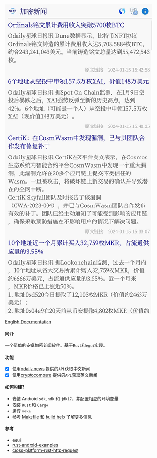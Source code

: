 ![screenshot](./screenshot/cpnews-cn.png)

[English Documentation](./README.md)

#### 简介
一个简单的安卓加密新闻软件。基于`Rust`和`egui`实现。

#### 功能
- [x] 使用[odaily.news](https://www.odaily.news/) 提供的`API`获取中文新闻
- [x] 使用[cryptocompare](https://min-api.cryptocompare.com/data/v2/news/?lang=EN) 提供的`API`获取英文新闻

#### 如何构建?
- 安装 Android `sdk`, `ndk` 和 `jdk17`，并配置相应的环境变量
- 安装 `Rust` 和 `Cargo`
- 运行 `make`
- 参考 [Makefile](./Makefile) 和 [build.help](./build.help) 了解更多信息

#### 参考
- [egui](https://github.com/emilk/egui)
- [rust-android-examples](https://github.com/rust-mobile/rust-android-examples)
- [cross-platform-rust-http-request](https://logankeenan.com/posts/cross-platform-rust-http-request/)

